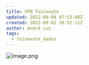 ```yaml
---
title: VPN Toinovate
updated: 2022-09-04 07:53:08Z
created: 2022-09-02 10:52:11Z
author: André Luz
tags:
  - toinovate_dados
---
```


![image.png](image-90.png)
